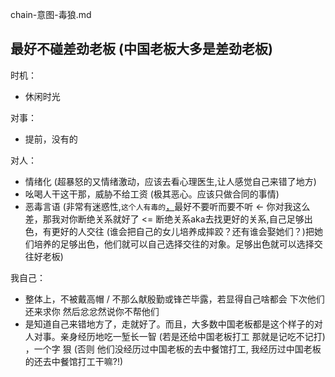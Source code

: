 
chain-意图-毒狼.md

## 最好不碰差劲老板 (中国老板大多是差劲老板)

时机：
- 休闲时光

对事：
- 提前，没有的

对人：
- 情绪化  (超暴怒的又情绪激动，应该去看心理医生,让人感觉自己来错了地方)
- 吆喝人干这干那，威胁不给工资  (极其恶心。应该只做合同的事情)
- 恶毒言语 (非常有迷惑性,`这个人有毒的`[，](https://github.com/7900ms/000nottheater_deserted_systemlibrary/blob/master/supplementary/slang-FUD.md)最好不要听而要不听 <- 你对我这么差，那我对你断绝关系就好了 <= 断绝关系aka去找更好的关系,自己足够出色，有更好的人交往 (谁会把自己的女儿培养成摔跤？还有谁会娶她们？)把她们培养的足够出色，他们就可以自己选择交往的对象。足够出色就可以选择交往好老板)

我自己：
- 整体上，不被戴高帽 / 不那么献殷勤或锋芒毕露，若显得自己啥都会 下次他们还来求你 然后忿忿然说你不帮他们
- 是知道自己来错地方了，走就好了。而且，大多数中国老板都是这个样子的对人对事。亲身经历地吃一堑长一智 (若是还给中国老板打工 那就是记吃不记打) ，一个字 狠 (否则 他们没经历过中国老板的去中餐馆打工, 我经历过中国老板的还去中餐馆打工干嘛?!)



